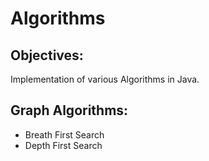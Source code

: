 # Algorithms

## Objectives: 

Implementation of various Algorithms in Java. 

## Graph Algorithms:

* Breath First Search
* Depth First Search

